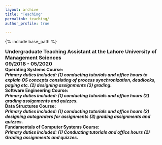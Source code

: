 ```yaml
---
layout: archive
title: "Teaching"
permalink: teaching/
author_profile: true

---
```


<style type='text/css'>
h2, h3, h4, h5, h6 {margin: 0;}
.br {display: block; margin-bottom: 0em; margin: 0;} 
</style>

{% include base_path %}

### Undergraduate Teaching Assistant at the Lahore University of Management Sciences
### 09/2018 - 05/2020

  

#### Operating Systems Course: 
##### Primary duties included: (1) conducting tutorials and office hours to explain OS concepts consisting of process synchronization, deadlocks, paging etc. (2) designing assignments (3) grading. <br>

  
#### Software Engineering Course: 
##### Primary duties included: (1) conducting tutorials and office hours (2) grading assignments and quizzes. <br>

  

#### Data Structures Course: 
##### Primary duties included: (1) conducting tutorials and office hours (2) designing autograders for assignments (3) grading assignments and quizzes. <br>

  
#### Fundamentals of Computer Systems Course: 
##### Primary duties included: (1) Conducting tutorials and office hours (2) Grading assignments and quizzes. <br>



<!-- ### Lecturer for Applied Machine Learning course at UC Berkeley
#### Fall 2021 (Aug 2021 - Dec 2021)
#### Lecturer in online Masters in Data Science at UC Berkeley School of Information
<br/> -->
<!-- 
### Instructor for Practical Natural Language Processing course at NYU Tandon (CS-GY 9223)
#### Fall 2020 (Sept 2020 - Dec 2020)
#### [Course Website](https://rasikabh.github.io/nlp2020)
#### Designed and taught introductory graduate course in practical NLP at NYU Tandon
<br/> -->

<!-- ### Co-Instructor for Network Security course at NYU (Online)
#### Spring 2020 (Jan 2020 - May 2020)
#### Co-instructor for online Network Security course for MS in Cybersecurity Risk and Strategy (for Professionals).
<br/> -->

<!-- ### Co-Instructor for Security Analytics course at NYU (CS-GY 9223 / CS-UY 3943)
#### Fall 2019 (Sept 2019 - Dec 2019)
#### Co-instructor for second iteration of course on security analytics with Prof. Damon McCoy. Planned and gave several lectures, oversaw TA, etc.
<br/> -->

<!-- ### Instructor for Artificial Intelligence course at NYU (CS-GY 6613)
#### Spring 2019 (Jan 2019 - May 2019)
#### Instructed graduate course of 50 students and two TAs
<br/> -->

<!-- ### Course Assistant for Security Analytics course at NYU (experimental course) (CS-GY 9223)
#### Fall 2018 (Sept 2018 - Dec 2018)
#### Helped design new course on security analytics under Prof. Damon McCoy. Created homework assignments, gave several lectures, graded, helped students, etc.
<br/> -->
<!-- 
### Course Assistant for Network Security course at NYU (CS-GY 6823)
#### Sept 2017 - May 2018  
#### Assisted with Network Security course, focusing on assigned labs
<br/> -->
<!-- 
### Teaching Assistant for Computer Science I/II at University of Washington (CSE 142/143/143X)
#### Jan 2015 - June 2017  
#### 9 quarters. Taught weekly discussion sections, held office hours, graded assignments -->
